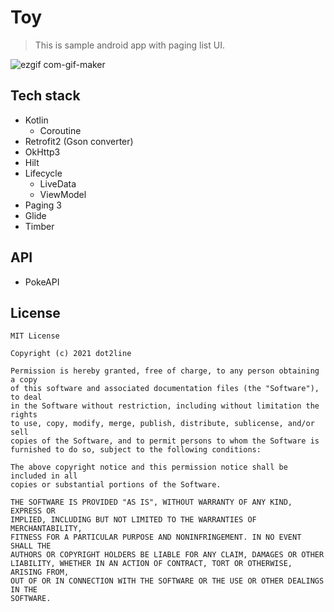 # Toy

> This is sample android app with paging list UI.

![ezgif com-gif-maker](https://user-images.githubusercontent.com/14346588/115037094-13c2fd00-9f09-11eb-8bfc-0a2927d6fbb0.gif)

## Tech stack
* Kotlin
  * Coroutine
* Retrofit2 (Gson converter) 
* OkHttp3
* Hilt 
* Lifecycle
  * LiveData
  * ViewModel
* Paging 3
* Glide
* Timber

## API
* PokeAPI

## License
```
MIT License

Copyright (c) 2021 dot2line

Permission is hereby granted, free of charge, to any person obtaining a copy
of this software and associated documentation files (the "Software"), to deal
in the Software without restriction, including without limitation the rights
to use, copy, modify, merge, publish, distribute, sublicense, and/or sell
copies of the Software, and to permit persons to whom the Software is
furnished to do so, subject to the following conditions:

The above copyright notice and this permission notice shall be included in all
copies or substantial portions of the Software.

THE SOFTWARE IS PROVIDED "AS IS", WITHOUT WARRANTY OF ANY KIND, EXPRESS OR
IMPLIED, INCLUDING BUT NOT LIMITED TO THE WARRANTIES OF MERCHANTABILITY,
FITNESS FOR A PARTICULAR PURPOSE AND NONINFRINGEMENT. IN NO EVENT SHALL THE
AUTHORS OR COPYRIGHT HOLDERS BE LIABLE FOR ANY CLAIM, DAMAGES OR OTHER
LIABILITY, WHETHER IN AN ACTION OF CONTRACT, TORT OR OTHERWISE, ARISING FROM,
OUT OF OR IN CONNECTION WITH THE SOFTWARE OR THE USE OR OTHER DEALINGS IN THE
SOFTWARE.
```
